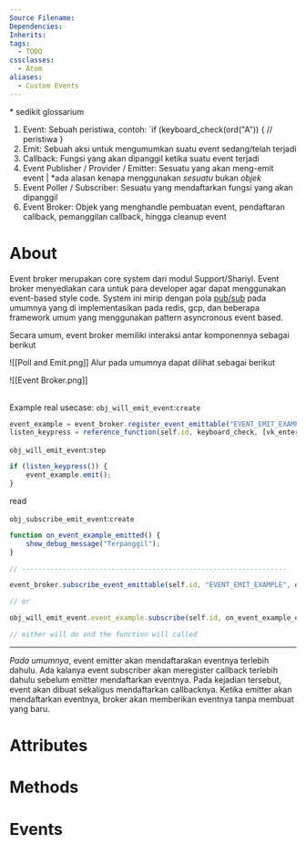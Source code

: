 ```yaml
---
Source Filename: 
Dependencies: 
Inherits: 
tags:
  - TODO
cssclasses:
  - Atom
aliases:
  - Custom Events
---
```

\* sedikit glossarium
1. Event: Sebuah peristiwa, contoh: `if (keyboard_check(ord("A")) { // peristiwa }
2. Emit: Sebuah aksi untuk mengumumkan suatu event sedang/telah terjadi
3. Callback: Fungsi yang akan dipanggil ketika suatu event terjadi
4. Event Publisher / Provider / Emitter: Sesuatu yang akan meng-emit event | \*ada alasan kenapa menggunakan *sesuatu* bukan *objek*
5. Event Poller / Subscriber: Sesuatu yang mendaftarkan fungsi yang akan dipanggil
6. Event Broker: Objek yang menghandle pembuatan event, pendaftaran callback, pemanggilan callback, hingga cleanup event
# About
Event broker merupakan core system dari modul Support/Shariyl. Event broker menyediakan cara untuk para developer agar dapat menggunakan event-based style code. System ini mirip dengan pola [pub/sub](https://en.wikipedia.org/wiki/Publish%E2%80%93subscribe_pattern) pada umumnya yang di implementasikan pada redis, gcp, dan beberapa framework umum yang menggunakan pattern asyncronous event based.

Secara umum, event broker memiliki interaksi antar komponennya sebagai berikut

![[Poll and Emit.png]]
Alur pada umumnya dapat dilihat sebagai berikut

![[Event Broker.png]]


\
Example real usecase:
`obj_will_emit_event`:`create`
```js
event_example = event_broker.register_event_emittable("EVENT_EMIT_EXAMPLE");
listen_keypress = reference_function(self.id, keyboard_check, [vk_enter]);
```
`obj_will_emit_event`:`step`
```js
if (listen_keypress()) {
	event_example.emit();
}
```
read 

`obj_subscribe_emit_event`:`create`
```js
function on_event_example_emitted() {
	show_debug_message("Terpanggil");
}

// -----------------------------------------------------------------

event_broker.subscribe_event_emittable(self.id, "EVENT_EMIT_EXAMPLE", on_event_example_emitted);

// or

obj_will_emit_event.event_example.subscribe(self.id, on_event_example_emitted);

// either will do and the function will called
```

---
*Pada umumnya*, event emitter akan mendaftarakan eventnya terlebih dahulu. Ada kalanya event subscriber akan meregister callback terlebih dahulu sebelum emitter mendaftarkan eventnya. Pada kejadian tersebut, event akan dibuat sekaligus mendaftarkan callbacknya. Ketika emitter akan mendaftarkan eventnya, broker akan memberikan eventnya tanpa membuat yang baru.
# Attributes

# Methods

# Events
